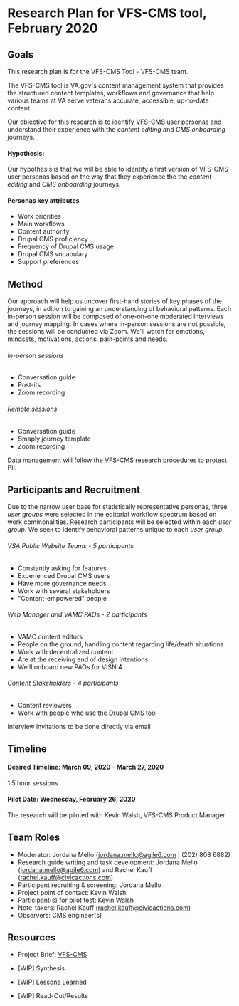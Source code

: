 # Research Plan for VFS-CMS tool, February 2020

## Goals
This research plan is for the VFS-CMS Tool - VFS-CMS team.

The VFS-CMS tool is VA.gov's content management system that provides the structured content templates, workflows and governance that help various teams at VA serve veterans accurate, accessible, up-to-date content.

Our objective for this research is to identify VFS-CMS user personas and understand their experience with the _content editing_ and _CMS onboarding_ journeys. 

#### Hypothesis: 
Our hypothesis is that we will be able to identify a first version of VFS-CMS user personas based on the way that they experience the the _content editing_ and _CMS onboarding_ journeys.

#### Personas key attributes
* Work priorities
* Main workflows
* Content authority
* Drupal CMS proficiency
* Frequency of Drupal CMS usage
* Drupal CMS vocabulary
* Support preferences

## Method	
Our approach will help us uncover first-hand stories of key phases of the journeys, in adition to gaining an understanding of behavioral patterns. Each in-person session will be composed of one-on-one moderated interviews and journey mapping. In cases where in-person sessions are not possible, the sessions will be conducted via Zoom. We'll watch for emotions, mindsets, motivations, actions, pain-points and needs.

###### In-person sessions
* Conversation guide
* Post-its
* Zoom recording

###### Remote sessions
* Conversation guide
* Smaply journey template
* Zoom recording

Data management will follow the [VFS-CMS research procedures](https://github.com/department-of-veterans-affairs/va.gov-team/tree/master/platform/cms/authoring-experience/research/research-procedures) to protect PII.

## Participants and Recruitment	
Due to the narrow user base for statistically representative personas, three _user groups_ were selected in the editorial workflow spectrum based on work commonalities. Research participants will be selected within each _user group_. We seek to identify behavioral patterns unique to each _user group_.

###### VSA Public Website Teams - 5 participants
* Constantly asking for features
* Experienced Drupal CMS users
* Have more governance needs
* Work with several stakeholders
* "Content-empowered" people
###### Web Manager and VAMC PAOs - 2 participants
* VAMC content editors
* People on the ground, handling content regarding life/death situations
* Work with decentralized content
* Are at the receiving end of design intentions
* We'll onboard new PAOs for VISN 4
###### Content Stakeholders - 4 participants
* Content reviewers
* Work with people who use the Drupal CMS tool

Interview invitations to be done directly via email

## Timeline

#### Desired Timeline: March 09, 2020 – March 27, 2020
1.5 hour sessions

#### Pilot Date: Wednesday, February 26, 2020
The research will be piloted with Kevin Walsh, VFS-CMS Product Manager 

## Team Roles 	
- Moderator: Jordana Mello (jordana.mello@agile6.com | (202) 808 6882)
- Research guide writing and task development: Jordana Mello (jordana.mello@agile6.com) and Rachel Kauff (rachel.kauff@civicactions.com)
- Participant recruiting & screening:	Jordana Mello
- Project point of contact:	Kevin Walsh
- Participant(s) for pilot test: Kevin Walsh
- Note-takers: Rachel Kauff (rachel.kauff@civicactions.com)
- Observers: CMS engineer(s) 

## Resources	
* Project Brief: [VFS-CMS](https://github.com/department-of-veterans-affairs/va.gov-team/tree/master/platform/cms)

* [WIP] Synthesis	

* [WIP] Lessons Learned

* [WIP] Read-Out/Results
